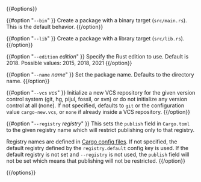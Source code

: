 {{#options}}

{{#option "`--bin`" }}
Create a package with a binary target (`src/main.rs`).
This is the default behavior.
{{/option}}

{{#option "`--lib`" }}
Create a package with a library target (`src/lib.rs`).
{{/option}}

{{#option "`--edition` _edition_" }}
Specify the Rust edition to use. Default is 2018.
Possible values: 2015, 2018, 2021
{{/option}}

{{#option "`--name` _name_" }}
Set the package name. Defaults to the directory name.
{{/option}}

{{#option "`--vcs` _vcs_" }}
Initialize a new VCS repository for the given version control system (git,
hg, pijul, fossil, or svn) or do not initialize any version control at all
(none). If not specified, defaults to `git` or the configuration value
`cargo-new.vcs`, or `none` if already inside a VCS repository.
{{/option}}

{{#option "`--registry` _registry_" }}
This sets the `publish` field in `Cargo.toml` to the given registry name
which will restrict publishing only to that registry.

Registry names are defined in [Cargo config files](../reference/config.html).
If not specified, the default registry defined by the `registry.default`
config key is used. If the default registry is not set and `--registry` is not
used, the `publish` field will not be set which means that publishing will not
be restricted.
{{/option}}

{{/options}}

